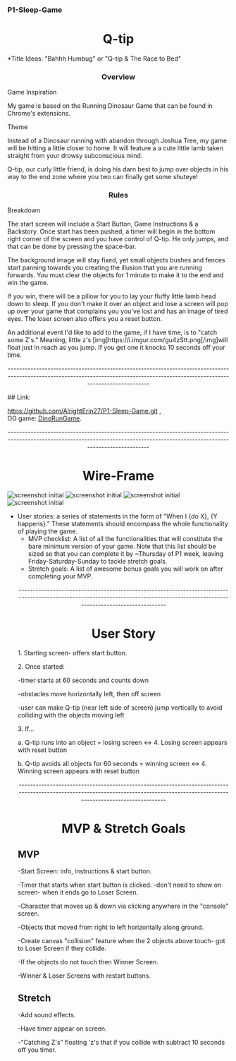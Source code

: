 ### P1-Sleep-Game

<center><h1> Q-tip </h1></center>
<p>*Title Ideas: "Bahhh Humbug" or "Q-tip & The Race to Bed"</p>

<center><h3> Overview </h3></center>
<p>Game Inspiration</p>
<p>My game is based on the Running Dinosaur Game that can be found in Chrome's extensions.</p>
<p>Theme</p>
<p>Instead of a Dinosaur running with abandon through Joshua Tree, my game will be hitting a little closer to home. It will feature a a cute little lamb taken straight from your drowsy subconscious mind.</p>
<p>Q-tip, our curly little friend, is doing his darn best to jump over objects in his way to the end zone where you two can finally get some shuteye!</p>

<center><h3> Rules </h3></center>
<p>Breakdown</p>
<p>The start screen will include a Start Button, Game Instructions & a Backstory.
Once start has been pushed, a timer will begin in the bottom right corner of the screen and you have control of Q-tip. He only jumps, and that can be done by pressing the space-bar.</p>
The background image will stay fixed, yet small objects bushes and fences start panning towards you creating the illusion that you are running forwards. You must clear the objects for 1 minute to make it to the end and win the game.</p>
<p>If you win, there will be a pillow for you to lay your fluffy little lamb head down to sleep. If you don't make it over an object and lose a screen will pop up over your game that complains you you've lost and has an image of tired eyes. The loser screen also offers you a reset button.</p>
<p>An additional event I'd like to add to the game, if I have time, is to "catch some Z's." Meaning, little z's [img]https://i.imgur.com/gu4zStt.png[/img]will float just in reach as you jump. If you get one it knocks 10 seconds off your time.</p>
<p><center>----------------------------------------------------------------------------------------------------------------------------------------------------------------------------------</center></p>
## Link:

https://github.com/AlrightErin27/P1-Sleep-Game.git ,  
OG game: [DinoRunGame](https://i.imgur.com/gu4zStt.png).

<p><center>----------------------------------------------------------------------------------------------------------------------------------------------------------------------------------</center></p>
<center><h1> Wire-Frame </h1></center>

![screenshot initial](framework/startscreen.png)
![screenshot initial](framework/actionscreen.png)
![screenshot initial](framework/winner.png)
![screenshot initial](framework/loser.png)

- User stories: a series of statements in the form of "When I {do X}, {Y happens}." These statements should encompass the whole functionality of playing the game.
  - MVP checklist: A list of all the functionalities that will constitute the bare minimum version of your game. Note that this list should be sized so that you can complete it by ~Thursday of P1 week, leaving Friday-Saturday-Sunday to tackle stretch goals.
  - Stretch goals: A list of awesome bonus goals you will work on after completing your MVP.
  <p><center>----------------------------------------------------------------------------------------------------------------------------------------------------------------------------------</center></p>
  <center><h1>User Story</h2></center>
  <p>1. Starting screen- offers start button.</p>
  <p>2. Once started: </p>
  -timer starts at 60 seconds and counts down</p>
  -obstacles move horizontally left, then off screen</p>
  -user can make Q-tip (near left side of screen) jump vertically to avoid colliding with the objects moving left</p>
  <p>3. If...</p>
  <p>a. Q-tip runs into an object = losing screen <-> 4. Losing screen appears with reset button</p>
  <p>b. Q-tip avoids all objects for 60 seconds = winning screen <-> 4. Winning screen appears with reset button</p>
  <p><center>----------------------------------------------------------------------------------------------------------------------------------------------------------------------------------</center></p>
    <center><h1>MVP & Stretch Goals</h1></center>
  <h2>MVP</h2>
  <p>-Start Screen: info, instructions & start button.</p>
  <p>-Timer that starts when start button is clicked. -don't need to show on screen- when it ends go to Loser Screen.</p>
  <p>-Character that moves up & down via clicking anywhere in the "console" screen.</p>
  <p>-Objects that moved from right to left horizontally along ground.</p>
  <p>-Create canvas "collision" feature when the 2 objects above touch- got to Loser Screen if they collide.</p>
  <p>-If the objects do not touch then Winner Screen.</p>
  <p>-Winner & Loser Screens with restart buttons.</p>
  <h2>Stretch</h2>
  <p>-Add sound effects.</p>
  <p>-Have timer appear on screen.</p>
  <p>-"Catching Z's" floating 'z's that if you collide with subtract 10 seconds off you timer.</p>
